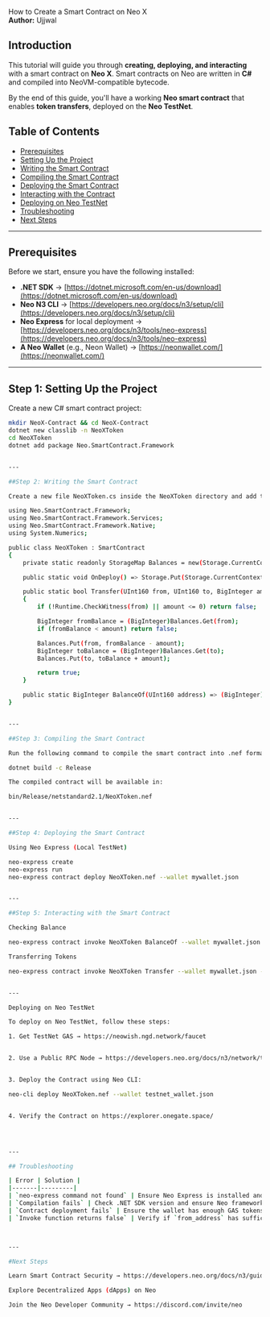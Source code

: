 How to Create a Smart Contract on Neo X  
**Author:** Ujjwal   




## Introduction  
This tutorial will guide you through **creating, deploying, and interacting** with a smart contract on **Neo X**. Smart contracts on Neo are written in **C#** and compiled into NeoVM-compatible bytecode.  

By the end of this guide, you'll have a working **Neo smart contract** that enables **token transfers**, deployed on the **Neo TestNet**.  

## Table of Contents  
- [Prerequisites](#prerequisites)  
- [Setting Up the Project](#step-1-setting-up-the-project)  
- [Writing the Smart Contract](#step-2-writing-the-smart-contract)  
- [Compiling the Smart Contract](#step-3-compiling-the-smart-contract)  
- [Deploying the Smart Contract](#step-4-deploying-the-smart-contract)  
- [Interacting with the Contract](#step-5-interacting-with-the-smart-contract)  
- [Deploying on Neo TestNet](#deploying-on-neo-testnet)  
- [Troubleshooting](#troubleshooting)  
- [Next Steps](#next-steps)  

---

## Prerequisites  
Before we start, ensure you have the following installed:  

- **.NET SDK** → [https://dotnet.microsoft.com/en-us/download](https://dotnet.microsoft.com/en-us/download)  
- **Neo N3 CLI** → [https://developers.neo.org/docs/n3/setup/cli](https://developers.neo.org/docs/n3/setup/cli)  
- **Neo Express** for local deployment → [https://developers.neo.org/docs/n3/tools/neo-express](https://developers.neo.org/docs/n3/tools/neo-express)  
- **A Neo Wallet** (e.g., Neon Wallet) → [https://neonwallet.com/](https://neonwallet.com/)  

---

## Step 1: Setting Up the Project  
Create a new C# smart contract project:  

```sh
mkdir NeoX-Contract && cd NeoX-Contract
dotnet new classlib -n NeoXToken
cd NeoXToken
dotnet add package Neo.SmartContract.Framework


---

##Step 2: Writing the Smart Contract

Create a new file NeoXToken.cs inside the NeoXToken directory and add the following code:

using Neo.SmartContract.Framework;
using Neo.SmartContract.Framework.Services;
using Neo.SmartContract.Framework.Native;
using System.Numerics;

public class NeoXToken : SmartContract
{
    private static readonly StorageMap Balances = new(Storage.CurrentContext, "balances");

    public static void OnDeploy() => Storage.Put(Storage.CurrentContext, "deployed", "true");

    public static bool Transfer(UInt160 from, UInt160 to, BigInteger amount)
    {
        if (!Runtime.CheckWitness(from) || amount <= 0) return false;

        BigInteger fromBalance = (BigInteger)Balances.Get(from);
        if (fromBalance < amount) return false;

        Balances.Put(from, fromBalance - amount);
        BigInteger toBalance = (BigInteger)Balances.Get(to);
        Balances.Put(to, toBalance + amount);

        return true;
    }

    public static BigInteger BalanceOf(UInt160 address) => (BigInteger)Balances.Get(address);
}


---

##Step 3: Compiling the Smart Contract

Run the following command to compile the smart contract into .nef format:

dotnet build -c Release

The compiled contract will be available in:

bin/Release/netstandard2.1/NeoXToken.nef


---

##Step 4: Deploying the Smart Contract

Using Neo Express (Local TestNet)

neo-express create
neo-express run
neo-express contract deploy NeoXToken.nef --wallet mywallet.json


---

##Step 5: Interacting with the Smart Contract

Checking Balance

neo-express contract invoke NeoXToken BalanceOf --wallet mywallet.json --args "[<your_address>]"

Transferring Tokens

neo-express contract invoke NeoXToken Transfer --wallet mywallet.json --args "[<from_address>, <to_address>, 10]"


---

Deploying on Neo TestNet

To deploy on Neo TestNet, follow these steps:

1. Get TestNet GAS → https://neowish.ngd.network/faucet


2. Use a Public RPC Node → https://developers.neo.org/docs/n3/network/testnet


3. Deploy the Contract using Neo CLI:

neo-cli deploy NeoXToken.nef --wallet testnet_wallet.json


4. Verify the Contract on https://explorer.onegate.space/




---

## Troubleshooting  

| Error | Solution |
|-------|---------|
| `neo-express command not found` | Ensure Neo Express is installed and added to PATH |
| `Compilation fails` | Check .NET SDK version and ensure Neo framework is installed |
| `Contract deployment fails` | Ensure the wallet has enough GAS tokens |
| `Invoke function returns false` | Verify if `from_address` has sufficient balance |



---

#Next Steps

Learn Smart Contract Security → https://developers.neo.org/docs/n3/guidelines/smart-contract-security

Explore Decentralized Apps (dApps) on Neo

Join the Neo Developer Community → https://discord.com/invite/neo
